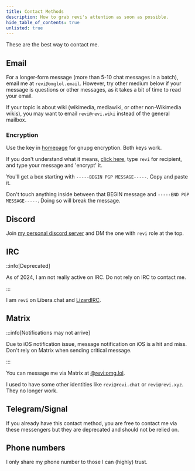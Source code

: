 ```yaml
---
title: Contact Methods
description: How to grab revi's attention as soon as possible.
hide_table_of_contents: true
unlisted: true
---
```


These are the best way to contact me.

## Email

For a longer-form message (more than 5-10 chat messages in a batch), email me at `revi@omglol.email`. However, try other medium below if your message is questions or other messages, as it takes a bit of time to read your email.

If your topic is about wiki (wikimedia, mediawiki, or other non-Wikimedia wikis), you may want to email `revi@revi.wiki` instead of the general mailbox.

### Encryption

Use the key in [homepage](/) for gnupg encryption. Both keys work.

If you don't understand what it means, [click here](https://keybase.io/encrypt), type `revi` for recipient, and type your message and 'encrypt' it.

You'll get a box starting with `-----BEGIN PGP MESSAGE-----`. Copy and paste it.

Don't touch anything inside between that BEGIN message and `-----END PGP MESSAGE-----`. Doing so will break the message.

## Discord

Join [my personal discord server](https://revi.xyz/discord) and DM the one with `revi` role at the top.

## IRC

::info[Deprecated]

As of 2024, I am not really active on IRC. Do not rely on IRC to contact me.

:::

I am `revi` on Libera.chat and [LizardIRC](https://lizardirc.org).

## Matrix

:::info[Notifications may not arrive]

Due to iOS notification issue, message notification on iOS is a hit and miss. Don't rely on Matrix when sending critical message.

:::

You can message me via Matrix at [@revi:omg.lol](https://matrix.to/#/@revi:omg.lol).

I used to have some other identities like `revi@revi.chat` or `revi@revi.xyz`. They no longer work.

## Telegram/Signal

If you already have this contact method, you are free to contact me via these messengers but they are deprecated and should not be relied on.

## Phone numbers

I only share my phone number to those I can (highly) trust.
